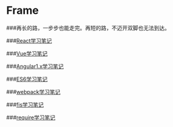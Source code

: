 # Frame
###再长的路，一步步也能走完。再短的路，不迈开双脚也无法到达。

###[React学习笔记](https://github.com/CanFoo/frame/tree/master/react)

###[Vue学习笔记](https://github.com/CanFoo/frame/tree/master/vue)

###[Angular1.x学习笔记](https://github.com/canfoo/frame/tree/master/angular)

###[ES6学习笔记](https://github.com/CanFoo/frame/tree/master/studyES6)

###[webpack学习笔记](https://github.com/CanFoo/frame/tree/master/webpack)

###[fis学习笔记](https://github.com/CanFoo/frame/tree/master/fis)

###[require学习笔记](https://github.com/CanFoo/frame/tree/master/require)



